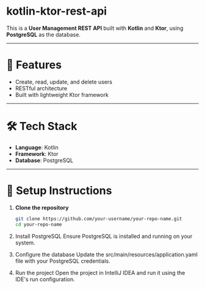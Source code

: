 # kotlin-ktor-rest-api

This is a **User Management REST API** built with **Kotlin** and **Ktor**, using **PostgreSQL** as the database.

---

# 🚀 Features

- Create, read, update, and delete users
- RESTful architecture
- Built with lightweight Ktor framework

---

# 🛠️ Tech Stack

- **Language**: Kotlin
- **Framework**: Ktor
- **Database**: PostgreSQL

---

# 🧰 Setup Instructions

1. **Clone the repository**  
   ```bash
   git clone https://github.com/your-username/your-repo-name.git
   cd your-repo-name
2. Install PostgreSQL
Ensure PostgreSQL is installed and running on your system.

3. Configure the database
Update the src/main/resources/application.yaml file with your PostgreSQL credentials.

4. Run the project
Open the project in IntelliJ IDEA and run it using the IDE's run configuration.

